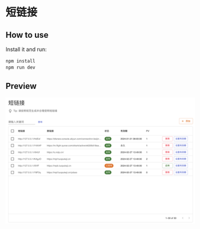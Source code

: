 # 短链接

## How to use

Install it and run:

```bash
npm install
npm run dev
```

## Preview

![Preview](./preview.png)
